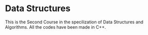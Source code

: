 # Data Structures
This is the Second Course in the specilization of Data Structures and Algorithms. All the codes have been made in C++.
